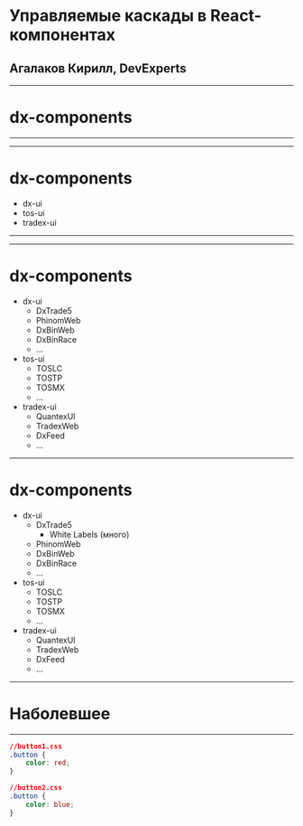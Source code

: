 # Управляемые каскады в React-компонентах
## Агалаков Кирилл, DevExperts

---

# dx-components

---

---

# dx-components

* dx-ui
* tos-ui
* tradex-ui

---

---

# dx-components

* dx-ui
    * DxTrade5
    * PhinomWeb
    * DxBinWeb
    * DxBinRace
    * ...
* tos-ui
    * TOSLC
    * TOSTP
    * TOSMX
    * ...
* tradex-ui
    * QuantexUI
    * TradexWeb
    * DxFeed
    * ...

---

# dx-components

* dx-ui
    * DxTrade5
        * White Labels (много)
    * PhinomWeb
    * DxBinWeb
    * DxBinRace
    * ...
* tos-ui
    * TOSLC
    * TOSTP
    * TOSMX
    * ...
* tradex-ui
    * QuantexUI
    * TradexWeb
    * DxFeed
    * ...

---

# Наболевшее

---

```css
//button1.css
.button {
    color: red;
}

//button2.css
.button {
    color: blue;
}
```